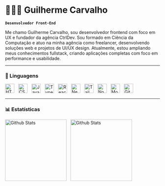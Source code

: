 # 🧑🏻‍💻​​ Guilherme Carvalho

**`Desenvolvedor Front-End`**

Me chamo Guilherme Carvalho, sou desenvolvedor frontend com foco em UX e fundador da agência CtrlDev. Sou formado em Ciência da Computação e atuo na minha agência como freelancer, desenvolvendo soluções web e projetos de UI/UX design. Atualmente, estou ampliando meus conhecimentos fullstack, criando aplicações completas com foco em performance e usabilidade.

---

### 🤖 Linguagens

<img 
    align='left' 
    alt='HTML' 
    title='HTML' 
    width='30px' 
    style='padding-right:10px;' 
    src="https://cdn.jsdelivr.net/gh/devicons/devicon@latest/icons/html5/html5-original.svg" 
/>
  
<img 
    align='left' 
    alt='CSS' 
    title='CSS' 
    width='30px' 
    style='padding-right:10px;' 
    src="https://cdn.jsdelivr.net/gh/devicons/devicon@latest/icons/css3/css3-original.svg" 
/>

<img 
    align='left'
    alt='Javascript' 
    title='Javascript' 
    width='30px' 
    style='padding-right:10px;'
    src="https://cdn.jsdelivr.net/gh/devicons/devicon@latest/icons/javascript/javascript-original.svg" 
/>

<img 
    align='left' 
    alt='Typescript' 
    title='Typescript' 
    width='30px' 
    style='padding-right:10px;'
    src="https://cdn.jsdelivr.net/gh/devicons/devicon@latest/icons/typescript/typescript-original.svg" 
/>

<img 
    align='left' 
    alt='React' 
    title='React' 
    width='30px' 
    style='padding-right:10px;'
    src="https://cdn.jsdelivr.net/gh/devicons/devicon@latest/icons/react/react-original.svg" 
/>

<img 
    align='left' 
    alt='Next' 
    title='Next' 
    width='30px' 
    style='padding-right:10px;'
    src="https://cdn.jsdelivr.net/gh/devicons/devicon@latest/icons/nextjs/nextjs-original.svg" 
/>
                  
<img 
    align='left' 
    alt='TailwindCSS' 
    title='TailwindCSS' 
    width='30px' 
    style='padding-right:10px;'
    src="https://cdn.jsdelivr.net/gh/devicons/devicon@latest/icons/tailwindcss/tailwindcss-original.svg" 
/>
                  
<img 
    align='left' 
    alt='NodeJs' 
    title='NodeJs' 
    width='30px' 
    style='padding-right:10px;'
    src="https://cdn.jsdelivr.net/gh/devicons/devicon@latest/icons/nodejs/nodejs-line.svg" 
/>

<img 
    align='left' 
    alt='MongoDB' 
    title='MongoDB' 
    width='30px' 
    style='padding-right:10px;'
    src="https://cdn.jsdelivr.net/gh/devicons/devicon@latest/icons/mongodb/mongodb-original.svg" 
/>

<img 
    align='left' 
    alt='Git' 
    title='Git' 
    width='30px' 
    style='padding-right:10px;'
    src="https://cdn.jsdelivr.net/gh/devicons/devicon@latest/icons/git/git-original.svg" 
/>
<br/>
<br/>
          
---       

### 📊​ Estatísticas

<p>
    <img
        align='left'
        alt='Github Stats'
        height='200'
        style='padding-right: 10px'
        src='https://github-readme-stats.vercel.app/api?username=O-Gui-Carvalho&show_icons=true&theme=dark&include_all_commits=true&locale=pt-br'
    />
    <img
        align='left'
        alt='Github Stats'
        height='200'
        src='https://github-readme-stats.vercel.app/api/top-langs/?username=O-Gui-Carvalho&theme=dark&layout=compact&custom_title=Tecnologias&langs_count=9'
    />
</p>
